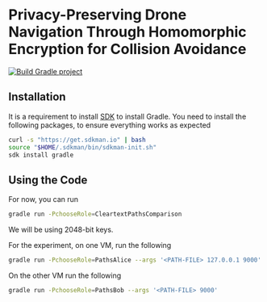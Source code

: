 # Privacy-Preserving Drone Navigation Through Homomorphic Encryption for Collision Avoidance
[![Build Gradle project](https://github.com/adwise-fiu/homomorphic-path-comparison/actions/workflows/build-gradle-project.yml/badge.svg)](https://github.com/adwise-fiu/homomorphic-path-comparison/actions/workflows/build-gradle-project.yml)

## Installation
It is a requirement to install [SDK](https://sdkman.io/install) to install Gradle.
You need to install the following packages, to ensure everything works as expected
```bash
curl -s "https://get.sdkman.io" | bash
source "$HOME/.sdkman/bin/sdkman-init.sh"
sdk install gradle
```

## Using the Code
For now, you can run 
```bash
gradle run -PchooseRole=CleartextPathsComparison
```

We will be using 2048-bit keys.

For the experiment, on one VM, run the following
```bash
gradle run -PchooseRole=PathsAlice --args '<PATH-FILE> 127.0.0.1 9000'
```

On the other VM run the following
```bash
gradle run -PchooseRole=PathsBob --args '<PATH-FILE> 9000'
```
